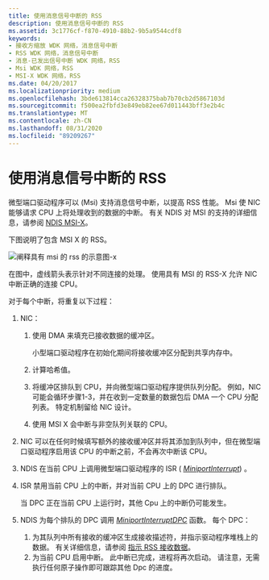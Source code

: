 ```yaml
---
title: 使用消息信号中断的 RSS
description: 使用消息信号中断的 RSS
ms.assetid: 3c1776cf-f870-4910-88b2-9b5a9544cdf8
keywords:
- 接收方缩放 WDK 网络，消息信号中断
- RSS WDK 网络，消息信号中断
- 消息-已发出信号中断 WDK 网络，RSS
- Msi WDK 网络，RSS
- MSI-X WDK 网络，RSS
ms.date: 04/20/2017
ms.localizationpriority: medium
ms.openlocfilehash: 3bde613814cca26328375bab7b70cb2d5867103d
ms.sourcegitcommit: f500ea2fbfd3e849eb82ee67d011443bff3e2b4c
ms.translationtype: MT
ms.contentlocale: zh-CN
ms.lasthandoff: 08/31/2020
ms.locfileid: "89209267"
---
```

# <a name="rss-with-message-signaled-interrupts"></a>使用消息信号中断的 RSS





微型端口驱动程序可以 (Msi) 支持消息信号中断，以提高 RSS 性能。 Msi 使 NIC 能够请求 CPU 上将处理收到的数据的中断。 有关 NDIS 对 MSI 的支持的详细信息，请参阅 [NDIS MSI-X](ndis-msi-x.md)。

下图说明了包含 MSI X 的 RSS。

![阐释具有 msi 的 rss 的示意图-x](images/rssmsistack.png)

在图中，虚线箭头表示针对不同连接的处理。 使用具有 MSI 的 RSS-X 允许 NIC 中断正确的连接 CPU。

对于每个中断，将重复以下过程：

1.  NIC：
    1.  使用 DMA 来填充已接收数据的缓冲区。

        小型端口驱动程序在初始化期间将接收缓冲区分配到共享内存中。

    2.  计算哈希值。
    3.  将缓冲区排队到 CPU，并向微型端口驱动程序提供队列分配。 例如，NIC 可能会循环步骤1-3，并在收到一定数量的数据包后 DMA 一个 CPU 分配列表。 特定机制留给 NIC 设计。
    4.  使用 MSI X 会中断与非空队列关联的 CPU。

2.  NIC 可以在任何时候填写额外的接收缓冲区并将其添加到队列中，但在微型端口驱动程序启用该 CPU 的中断之前，不会再次中断该 CPU。

3.  NDIS 在当前 CPU 上调用微型端口驱动程序的 ISR ( [*MiniportInterrupt*](/windows-hardware/drivers/ddi/ndis/nc-ndis-miniport_isr)) 。

4.  ISR 禁用当前 CPU 上的中断，并对当前 CPU 上的 DPC 进行排队。

    当 DPC 正在当前 CPU 上运行时，其他 Cpu 上的中断仍可能发生。

5.  NDIS 为每个排队的 DPC 调用 [*MiniportInterruptDPC*](/windows-hardware/drivers/ddi/ndis/nc-ndis-miniport_interrupt_dpc) 函数。 每个 DPC：
    1.  为其队列中所有接收的缓冲区生成接收描述符，并指示驱动程序堆栈上的数据。 有关详细信息，请参阅 [指示 RSS 接收数据](indicating-rss-receive-data.md)。
    2.  为当前 CPU 启用中断。 此中断已完成，进程将再次启动。 请注意，无需执行任何原子操作即可跟踪其他 Dpc 的进度。

 

